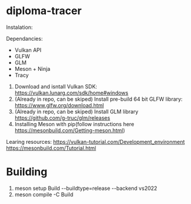 # diploma-tracer

Instalation:

Dependancies:
* Vulkan API
* GLFW
* GLM
* Meson + Ninja
* Tracy

1. Download and isntall Vulkan SDK: https://vulkan.lunarg.com/sdk/home#windows
2. (Already in repo, can be skiped) Install pre-build 64 bit GLFW library: https://www.glfw.org/download.html
3. (Already in repo, can be skiped) Install GLM library https://github.com/g-truc/glm/releases
4. Installing Meson with pip(follow instructions here https://mesonbuild.com/Getting-meson.html)

Learing resources:
https://vulkan-tutorial.com/Development_environment
https://mesonbuild.com/Tutorial.html 

# Building
1. meson setup Build --buildtype=release --backend vs2022
2. meson compile -C Build